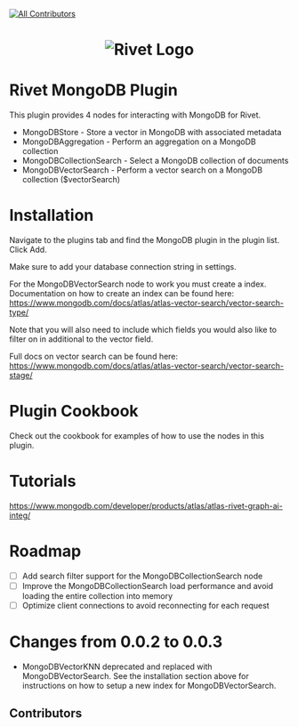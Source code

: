 [![All Contributors](https://img.shields.io/github/all-contributors/a-rothwell/rivet-plugin-mongodb?color=ee8449&style=flat-square)](#contributors)
<h1 align="center"><img src="https://rivet.ironcladapp.com/img/logo-banner-wide.png" alt="Rivet Logo"></h1>

# Rivet MongoDB Plugin

This plugin provides 4 nodes for interacting with MongoDB for Rivet.

- MongoDBStore - Store a vector in MongoDB with associated metadata
- MongoDBAggregation - Perform an aggregation on a MongoDB collection
- MongoDBCollectionSearch - Select a MongoDB collection of documents
- MongoDBVectorSearch - Perform a vector search on a MongoDB collection ($vectorSearch)

# Installation

Navigate to the plugins tab and find the MongoDB plugin in the plugin list. Click Add. 

Make sure to add your database connection string in settings.

For the MongoDBVectorSearch node to work you must create a index. Documentation on how to create an index can be found here: https://www.mongodb.com/docs/atlas/atlas-vector-search/vector-search-type/

Note that you will also need to include which fields you would also like to filter on in additional to the vector field.

Full docs on vector search can be found here:
https://www.mongodb.com/docs/atlas/atlas-vector-search/vector-search-stage/

# Plugin Cookbook

Check out the cookbook for examples of how to use the nodes in this plugin.

# Tutorials

https://www.mongodb.com/developer/products/atlas/atlas-rivet-graph-ai-integ/

# Roadmap

- [ ] Add search filter support for the MongoDBCollectionSearch node
- [ ] Improve the MongoDBCollectionSearch load performance and avoid loading the entire collection into memory
- [ ] Optimize client connections to avoid reconnecting for each request

# Changes from 0.0.2 to 0.0.3

- MongoDBVectorKNN deprecated and replaced with MongoDBVectorSearch. See the installation section above for instructions on how to setup a new index for MongoDBVectorSearch.

## Contributors

<!-- ALL-CONTRIBUTORS-LIST:START - Do not remove or modify this section -->
<!-- prettier-ignore-start -->
<!-- markdownlint-disable -->

<!-- markdownlint-restore -->
<!-- prettier-ignore-end -->

<!-- ALL-CONTRIBUTORS-LIST:END -->
